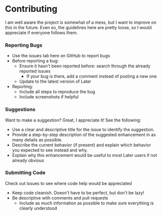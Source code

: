 # Contributing

I am well aware the project is somewhat of a mess, but I want to improve on this in the future. Even so, the guidelines here are pretty loose, so I would appreciate if everyone follows them.

### Reporting Bugs

- Use the issues tab here on GitHub to report bugs
- Before reporting a bug:
  - Ensure it hasn't been reported before: search through the already reported issues
    - If your bug is there, add a comment instead of posting a new one
  - Update to the latest version of Later
- Reporting:
  - Include all steps to reproduce the bug
  - Include screenshots if helpful

### Suggestions

Want to make a suggestion? Great, I appreciate it! See the following:

- Use a clear and descriptive title for the issue to identify the suggestion.
- Provide a step-by-step description of the suggested enhancement in as many details as possible.
- Describe the current behavior (if present) and explain which behavior you expected to see instead and why.
- Explain why this enhancement would be useful to most Later users if not already obvious

### Submitting Code

Check out issues to see where code help would be appreciated

- Keep code cleanish. Doesn't have to be perfect, but don't be lazy!
- Be descriptive with comments and pull requests
  - Include as much information as possible to make sure everything is clearly understood
